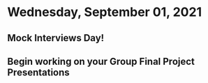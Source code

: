 # Wednesday, September 01, 2021

## Mock Interviews Day!

## Begin working on your Group Final Project Presentations


